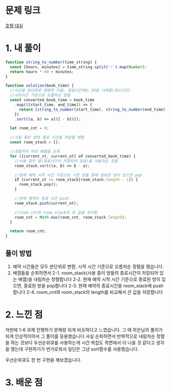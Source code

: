 # 문제 링크

[호텔 대실](https://school.programmers.co.kr/learn/courses/30/lessons/155651)

# 1. 내 풀이

```js
function string_to_number(time_string) {
  const [hours, minutes] = time_string.split(':').map(Number);
  return hours * 60 + minutes;
}

function solution(book_time) {
  //시간을 분단위로 변환한 다음, 종료시간에는 10을 더해줌(청소시간)
  //시작시간 기준으로 오름차순 정렬
  const converted_book_time = book_time
    .map(([start_time, end_time]) => {
      return [string_to_number(start_time), string_to_number(end_time) + 10];
    })
    .sort((a, b) => a[0] - b[0]);

  let room_cnt = 0;

  //사용 중인 방의 종료 시간을 저장할 배열
  const room_stack = [];

  //정렬까지 마친 배열을 순회
  for ([current_st, current_et] of converted_book_time) {
    //사용 중인 방(종료시간이 저장되어 있음)을 내림차순 정렬
    room_stack.sort((a, b) => b - a);

    //현재 예약 시작 시간 기준으로 기존 방들 중에 종료된 방이 있으면 pop
    if (current_st >= room_stack[room_stack.length - 1]) {
      room_stack.pop();
    }

    //현재 예약의 종료 시간 push
    room_stack.push(current_et);

    //room_cnt와 room_stack의 큰 값을 유지함
    room_cnt = Math.max(room_cnt, room_stack.length);
  }

  return room_cnt;
}
```

## 풀이 방법

1. 예약 시간들은 모두 분단위로 변환, 시작 시간 기준으로 오름차순 정렬을 했습니다.
2. 배열들을 순회하면서
   2-1. room_stack(사용 중이 방들의 종료시간이 저장되어 있는 배열)을 내림차순 정렬합니다
   2-2. 현재 예약 시작 시간 기준으로 종료된 방이 있으면, 종료된 방을 pop합니다
   2-3. 현재 예약의 종료시간을 room_stack에 push합니다
   2-4. room_cnt와 room_stack의 length를 비교해서 큰 값을 저장합니다

# 2. 느낀 점

저번에 1-6 과제 진행하기 문제랑 되게 비슷하다고 느꼈습니다.
그 때 하은님의 풀이가 되게 인상적이어서 그 풀이를 응용했습니다
사실 순회하면서 반복적으로 내림차순 정렬을 하는 것보다
우선순위큐를 사용하는게 시간 복잡도 측면에서 더 나을 것 같다고 생각을 했는데
구현하기가 번거로워서 일단은 그냥 sort함수를 사용했습니다.

우선순위큐도 한 번 구현을 해보겠습니다.

# 3. 배운 점
